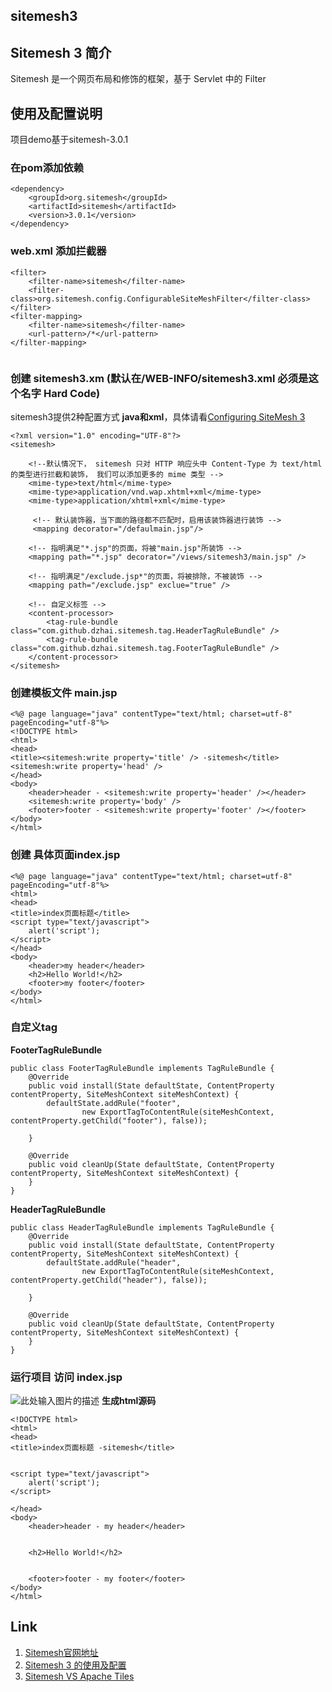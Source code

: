 ## sitemesh3
## Sitemesh 3 简介
Sitemesh 是一个网页布局和修饰的框架，基于 Servlet 中的 Filter
![]()
## 使用及配置说明
项目demo基于sitemesh-3.0.1
### 在pom添加依赖 

```
<dependency>
	<groupId>org.sitemesh</groupId>
	<artifactId>sitemesh</artifactId>
	<version>3.0.1</version>
</dependency>
```

### web.xml 添加拦截器

```
<filter>
	<filter-name>sitemesh</filter-name>
	<filter-class>org.sitemesh.config.ConfigurableSiteMeshFilter</filter-class>
</filter>
<filter-mapping>
	<filter-name>sitemesh</filter-name>
	<url-pattern>/*</url-pattern>
</filter-mapping>
	
```

### 创建 sitemesh3.xm (默认在/WEB-INFO/sitemesh3.xml 必须是这个名字 Hard Code)
sitemesh3提供2种配置方式 **java和xml**，具体请看[Configuring SiteMesh 3](http://wiki.sitemesh.org/wiki/display/sitemesh3/Configuring+SiteMesh+3)

```
<?xml version="1.0" encoding="UTF-8"?>
<sitemesh>

	<!--默认情况下， sitemesh 只对 HTTP 响应头中 Content-Type 为 text/html 的类型进行拦截和装饰， 我们可以添加更多的 mime 类型 -->
	<mime-type>text/html</mime-type>
	<mime-type>application/vnd.wap.xhtml+xml</mime-type>
	<mime-type>application/xhtml+xml</mime-type>

	 <!-- 默认装饰器，当下面的路径都不匹配时，启用该装饰器进行装饰 -->
	 <mapping decorator="/defaulmain.jsp"/>
	  
	<!-- 指明满足"*.jsp"的页面，将被"main.jsp"所装饰 -->
	<mapping path="*.jsp" decorator="/views/sitemesh3/main.jsp" />

	<!-- 指明满足"/exclude.jsp*"的页面，将被排除，不被装饰 -->
	<mapping path="/exclude.jsp" exclue="true" />

	<!-- 自定义标签 -->
	<content-processor>
		<tag-rule-bundle class="com.github.dzhai.sitemesh.tag.HeaderTagRuleBundle" />
		<tag-rule-bundle class="com.github.dzhai.sitemesh.tag.FooterTagRuleBundle" />
	</content-processor>
</sitemesh>
```

### 创建模板文件 main.jsp

```
<%@ page language="java" contentType="text/html; charset=utf-8" pageEncoding="utf-8"%>
<!DOCTYPE html>
<html>
<head>
<title><sitemesh:write property='title' /> -sitemesh</title>
<sitemesh:write property='head' />
</head>
<body>
	<header>header - <sitemesh:write property='header' /></header>
	<sitemesh:write property='body' />
	<footer>footer - <sitemesh:write property='footer' /></footer>
</body>
</html>

```

### 创建 具体页面index.jsp
```
<%@ page language="java" contentType="text/html; charset=utf-8" pageEncoding="utf-8"%>
<html>
<head>
<title>index页面标题</title>
<script type="text/javascript">
	alert('script');
</script>
</head>
<body>
	<header>my header</header>
	<h2>Hello World!</h2>
	<footer>my footer</footer>
</body>
</html>
```

### 自定义tag

**FooterTagRuleBundle**
```
public class FooterTagRuleBundle implements TagRuleBundle {
	@Override
	public void install(State defaultState, ContentProperty contentProperty, SiteMeshContext siteMeshContext) {
		defaultState.addRule("footer",
				new ExportTagToContentRule(siteMeshContext, contentProperty.getChild("footer"), false));

	}

	@Override
	public void cleanUp(State defaultState, ContentProperty contentProperty, SiteMeshContext siteMeshContext) {
	}
}
```

**HeaderTagRuleBundle**
```
public class HeaderTagRuleBundle implements TagRuleBundle {
	@Override
	public void install(State defaultState, ContentProperty contentProperty, SiteMeshContext siteMeshContext) {
		defaultState.addRule("header",
				new ExportTagToContentRule(siteMeshContext, contentProperty.getChild("header"), false));

	}

	@Override
	public void cleanUp(State defaultState, ContentProperty contentProperty, SiteMeshContext siteMeshContext) {
	}
}
```

### 运行项目 访问 index.jsp

![此处输入图片的描述]()
**生成html源码**
```
<!DOCTYPE html>
<html>
<head>
<title>index页面标题 -sitemesh</title>


<script type="text/javascript">
	alert('script');
</script>

</head>
<body>
	<header>header - my header</header>
	
	
	<h2>Hello World!</h2>
	

	<footer>footer - my footer</footer>
</body>
</html>
```

## Link
1. [Sitemesh官网地址](http://wiki.sitemesh.org/wiki/display/sitemesh3/SiteMesh+3+Overview)
2. [Sitemesh 3 的使用及配置](http://www.cnblogs.com/luotaoyeah/p/3776879.html)
3. [Sitemesh VS Apache Tiles](http://blog.csdn.net/tbwood/article/details/40983143)
